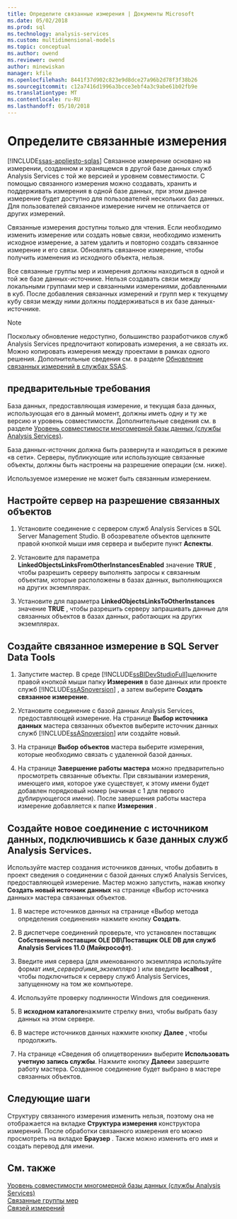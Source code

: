 ```yaml
---
title: Определите связанные измерения | Документы Microsoft
ms.date: 05/02/2018
ms.prod: sql
ms.technology: analysis-services
ms.custom: multidimensional-models
ms.topic: conceptual
ms.author: owend
ms.reviewer: owend
author: minewiskan
manager: kfile
ms.openlocfilehash: 8441f37d902c823e9d8dce27a96b2d78f3f38b26
ms.sourcegitcommit: c12a7416d1996a3bcce3ebf4a3c9abe61b02fb9e
ms.translationtype: MT
ms.contentlocale: ru-RU
ms.lasthandoff: 05/10/2018
---
```

# <a name="define-linked-dimensions"></a>Определите связанные измерения
[!INCLUDE[ssas-appliesto-sqlas](../../includes/ssas-appliesto-sqlas.md)]
  Связанное измерение основано на измерении, созданном и хранящемся в другой базе данных служб Analysis Services с той же версией и уровнем совместимости. С помощью связанного измерения можно создавать, хранить и поддерживать измерения в одной базе данных, при этом данное измерение будет доступно для пользователей нескольких баз данных. Для пользователей связанное измерение ничем не отличается от других измерений.  
  
 Связанные измерения доступны только для чтения. Если необходимо изменить измерение или создать новые связи, необходимо изменить исходное измерение, а затем удалить и повторно создать связанное измерение и его связи. Обновлять связанное измерение, чтобы получить изменения из исходного объекта, нельзя.  
  
 Все связанные группы мер и измерения должны находиться в одной и той же базе данных-источнике. Нельзя создавать связи между локальными группами мер и связанными измерениями, добавленными в куб. После добавления связанных измерений и групп мер к текущему кубу связи между ними должны поддерживаться в их базе данных-источнике.  
  
> [!NOTE]  
>  Поскольку обновление недоступно, большинство разработчиков служб Analysis Services предпочитают копировать измерения, а не связать их. Можно копировать измерения между проектами в рамках одного решения. Дополнительные сведения см. в разделе [Обновление связанных измерений в службах SSAS](http://sqlblog.com/blogs/marco_russo/archive/2006/09/12/refresh-of-a-linked-dimension-in-ssas.aspx).  
  
## <a name="prerequisites"></a>предварительные требования  
 База данных, предоставляющая измерение, и текущая база данных, использующая его в данный момент, должны иметь одну и ту же версию и уровень совместимости. Дополнительные сведения см. в разделе [Уровень совместимости многомерной базы данных (службы Analysis Services)](../../analysis-services/multidimensional-models/compatibility-level-of-a-multidimensional-database-analysis-services.md).  
  
 База данных-источник должна быть развернута и находиться в режиме «в сети». Серверы, публикующие или использующие связанные объекты, должны быть настроены на разрешение операции (см. ниже).  
  
 Используемое измерение не может быть связанным измерением.  
  
## <a name="configure-server-to-allow-linked-objects"></a>Настройте сервер на разрешение связанных объектов  
  
1.  Установите соединение с сервером служб Analysis Services в SQL Server Management Studio. В обозревателе объектов щелкните правой кнопкой мыши имя сервера и выберите пункт **Аспекты**.  
  
2.  Установите для параметра **LinkedObjectsLinksFromOtherInstancesEnabled** значение **TRUE** , чтобы разрешить серверу выполнять запросы к связанным объектам, которые расположены в базах данных, выполняющихся на других экземплярах.  
  
3.  Установите для параметра **LinkedObjectsLinksToOtherInstances** значение **TRUE** , чтобы разрешить серверу запрашивать данные для связанных объектов в базах данных, работающих на других экземплярах.  
  
## <a name="create-a-linked-dimension-in-sql-server-data-tools"></a>Создайте связанное измерение в SQL Server Data Tools  
  
1.  Запустите мастер. В среде [!INCLUDE[ssBIDevStudioFull](../../includes/ssbidevstudiofull-md.md)]щелкните правой кнопкой мыши папку **Измерения** в базе данных или проекте служб [!INCLUDE[ssASnoversion](../../includes/ssasnoversion-md.md)] , а затем выберите **Создать связанное измерение**.  
  
2.  Установите соединение с базой данных Analysis Services, предоставляющей измерение. На странице **Выбор источника данных** мастера связанных объектов выберите источник данных служб [!INCLUDE[ssASnoversion](../../includes/ssasnoversion-md.md)] или создайте новый.  
  
3.  На странице **Выбор объектов** мастера выберите измерения, которые необходимо связать с удаленной базой данных.  
  
4.  На странице **Завершение работы мастера** можно предварительно просмотреть связанные объекты. При связывании измерения, имеющего имя, которое уже существует, к этому имени будет добавлен порядковый номер (начиная с 1 для первого дублирующегося имени). После завершения работы мастера измерение добавляется к папке **Измерения** .  
  
##  <a name="bkmk_CreateNew"></a> Создайте новое соединение с источником данных, подключившись к базе данных служб Analysis Services.  
 Используйте мастер создания источников данных, чтобы добавить в проект сведения о соединении с базой данных служб Analysis Services, предоставляющей измерение. Мастер можно запустить, нажав кнопку **Создать новый источник данных** на странице «Выбор источника данных» мастера связанных объектов.  
  
1.  В мастере источников данных на странице «Выбор метода определения соединения» нажмите кнопку **Создать**.  
  
2.  В диспетчере соединений проверьте, что установлен поставщик **Собственный поставщик OLE DB\Поставщик OLE DB для служб Analysis Services 11.0 (Майкрософт)**.  
  
3.  Введите имя сервера (для именованного экземпляра используйте формат *имя_сервера*\\*имя_экземпляра* ) или введите **localhost** , чтобы подключиться к серверу служб Analysis Services, запущенному на том же компьютере.  
  
4.  Используйте проверку подлинности Windows для соединения.  
  
5.  В **исходном каталоге**нажмите стрелку вниз, чтобы выбрать базу данных на этом сервере.  
  
6.  В мастере источников данных нажмите кнопку **Далее** , чтобы продолжить.  
  
7.  На странице «Сведения об олицетворении» выберите **Использовать учетную запись службы**. Нажмите кнопку **Далее**и завершите работу мастера. Созданное соединение будет выбрано в мастере связанных объектов.  
  
## <a name="next-steps"></a>Следующие шаги  
 Структуру связанного измерения изменить нельзя, поэтому она не отображается на вкладке **Структура измерения** конструктора измерений. После обработки связанного измерения его можно просмотреть на вкладке **Браузер** . Также можно изменить его имя и создать перевод для имени.  
  
## <a name="see-also"></a>См. также  
 [Уровень совместимости многомерной базы данных (службы Analysis Services)](../../analysis-services/multidimensional-models/compatibility-level-of-a-multidimensional-database-analysis-services.md)   
 [Связанные группы мер](../../analysis-services/multidimensional-models/linked-measure-groups.md)   
 [Связей измерений](../../analysis-services/multidimensional-models-olap-logical-cube-objects/dimension-relationships.md)  
  
  
